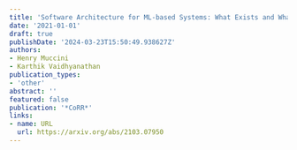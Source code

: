 ```yaml
---
title: 'Software Architecture for ML-based Systems: What Exists and What Lies Ahead'
date: '2021-01-01'
draft: true
publishDate: '2024-03-23T15:50:49.938627Z'
authors:
- Henry Muccini
- Karthik Vaidhyanathan
publication_types:
- 'other'
abstract: ''
featured: false
publication: '*CoRR*'
links:
- name: URL
  url: https://arxiv.org/abs/2103.07950
---
```


